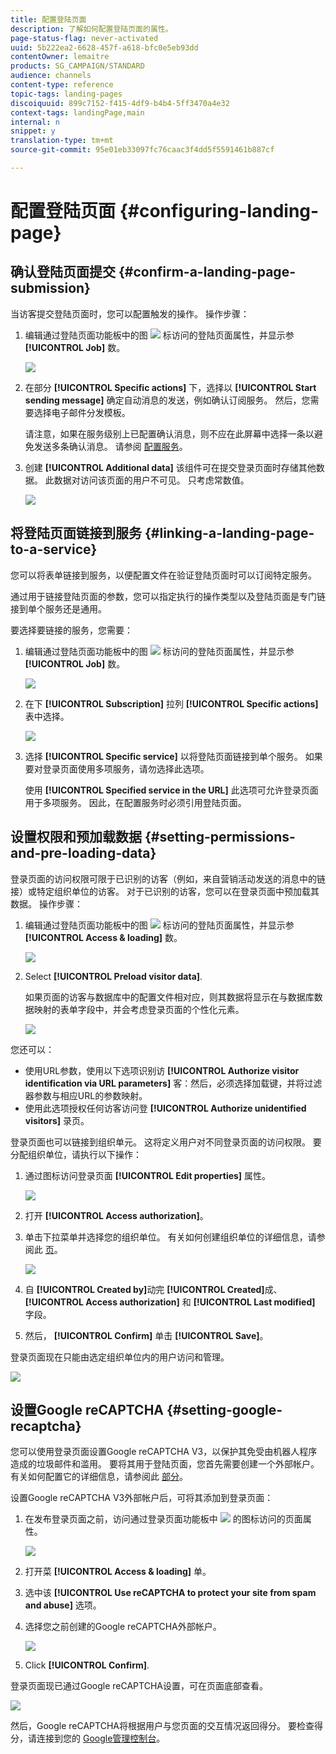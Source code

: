 ```yaml
---
title: 配置登陆页面
description: 了解如何配置登陆页面的属性。
page-status-flag: never-activated
uuid: 5b222ea2-6628-457f-a618-bfc0e5eb93dd
contentOwner: lemaitre
products: SG_CAMPAIGN/STANDARD
audience: channels
content-type: reference
topic-tags: landing-pages
discoiquuid: 899c7152-f415-4df9-b4b4-5ff3470a4e32
context-tags: landingPage,main
internal: n
snippet: y
translation-type: tm+mt
source-git-commit: 95e01eb33097fc76caac3f4dd5f5591461b887cf

---
```



# 配置登陆页面 {#configuring-landing-page}

## 确认登陆页面提交 {#confirm-a-landing-page-submission}

当访客提交登陆页面时，您可以配置触发的操作。 操作步骤：

1. 编辑通过登陆页面功能板中的图 ![](assets/edit_darkgrey-24px.png) 标访问的登陆页面属性，并显示参 **[!UICONTROL Job]** 数。

   ![](assets/lp_edit_properties_button.png)

1. 在部分 **[!UICONTROL Specific actions]** 下，选择以 **[!UICONTROL Start sending message]** 确定自动消息的发送，例如确认订阅服务。 然后，您需要选择电子邮件分发模板。

   请注意，如果在服务级别上已配置确认消息，则不应在此屏幕中选择一条以避免发送多条确认消息。 请参阅 [配置服务](../../audiences/using/creating-a-service.md)。

1. 创建 **[!UICONTROL Additional data]** 该组件可在提交登录页面时存储其他数据。 此数据对访问该页面的用户不可见。 只考虑常数值。

   ![](assets/lp_parameters_6.png)

## 将登陆页面链接到服务 {#linking-a-landing-page-to-a-service}

您可以将表单链接到服务，以便配置文件在验证登陆页面时可以订阅特定服务。

通过用于链接登陆页面的参数，您可以指定执行的操作类型以及登陆页面是专门链接到单个服务还是通用。

要选择要链接的服务，您需要：

1. 编辑通过登陆页面功能板中的图 ![](assets/edit_darkgrey-24px.png) 标访问的登陆页面属性，并显示参 **[!UICONTROL Job]** 数。

   ![](assets/lp_edit_properties_button.png)

1. 在下 **[!UICONTROL Subscription]** 拉列 **[!UICONTROL Specific actions]** 表中选择。

   ![](assets/lp_parameters_5.png)

1. 选择 **[!UICONTROL Specific service]** 以将登陆页面链接到单个服务。 如果要对登录页面使用多项服务，请勿选择此选项。

   使用 **[!UICONTROL Specified service in the URL]** 此选项可允许登录页面用于多项服务。 因此，在配置服务时必须引用登陆页面。

## 设置权限和预加载数据 {#setting-permissions-and-pre-loading-data}

登录页面的访问权限可限于已识别的访客（例如，来自营销活动发送的消息中的链接）或特定组织单位的访客。
对于已识别的访客，您可以在登录页面中预加载其数据。 操作步骤：

1. 编辑通过登陆页面功能板中的图 ![](assets/edit_darkgrey-24px.png) 标访问的登陆页面属性，并显示参 **[!UICONTROL Access & loading]** 数。

   ![](assets/lp_edit_properties_button.png)

1. Select **[!UICONTROL Preload visitor data]**.

   如果页面的访客与数据库中的配置文件相对应，则其数据将显示在与数据库数据映射的表单字段中，并会考虑登录页面的个性化元素。

   ![](assets/lp_parameters_3.png)

您还可以：

* 使用URL参数，使用以下选项识别访 **[!UICONTROL Authorize visitor identification via URL parameters]** 客：然后，必须选择加载键，并将过滤器参数与相应URL的参数映射。
* 使用此选项授权任何访客访问登 **[!UICONTROL Authorize unidentified visitors]** 录页。

登录页面也可以链接到组织单元。 这将定义用户对不同登录页面的访问权限。 要分配组织单位，请执行以下操作：

1. 通过图标访问登录页面 **[!UICONTROL Edit properties]** 属性。

   ![](assets/lp_parameters_google3.png)

1. 打开 **[!UICONTROL Access authorization]**。

1. 单击下拉菜单并选择您的组织单位。 有关如何创建组织单位的详细信息，请参阅此 [页](../../administration/using/organizational-units.md)。

   ![](assets/lp_org_unit_2.png)

1. 自 **[!UICONTROL Created by]**&#x200B;动完 **[!UICONTROL Created]**&#x200B;成、 **[!UICONTROL Access authorization]** 和 **[!UICONTROL Last modified]** 字段。

1. 然后， **[!UICONTROL Confirm]** 单击 **[!UICONTROL Save]**。

登录页面现在只能由选定组织单位内的用户访问和管理。

![](assets/lp_org_unit_3.png)

## 设置Google reCAPTCHA {#setting-google-recaptcha}

您可以使用登录页面设置Google reCAPTCHA V3，以保护其免受由机器人程序造成的垃圾邮件和滥用。 要将其用于登陆页面，您首先需要创建一个外部帐户。 有关如何配置它的详细信息，请参阅此 [部分](../../administration/using/external-accounts.md#google-recaptcha-external-account)。

设置Google reCAPTCHA V3外部帐户后，可将其添加到登录页面：

1. 在发布登录页面之前，访问通过登录页面功能板中 ![](assets/edit_darkgrey-24px.png) 的图标访问的页面属性。

   ![](assets/lp_parameters_google3.png)

1. 打开菜 **[!UICONTROL Access & loading]** 单。
1. 选中该 **[!UICONTROL Use reCAPTCHA to protect your site from spam and abuse]** 选项。
1. 选择您之前创建的Google reCAPTCHA外部帐户。

   ![](assets/lp_parameters_google.png)

1. Click **[!UICONTROL Confirm]**.

登录页面现已通过Google reCAPTCHA设置，可在页面底部查看。

![](assets/lp_parameters_google2.png)

然后，Google reCAPTCHA将根据用户与您页面的交互情况返回得分。 要检查得分，请连接到您的 [Google管理控制台](https://g.co/recaptcha/admin)。

